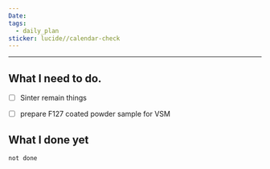 ```yaml
---
Date: 
tags:
  - daily_plan
sticker: lucide//calendar-check
---
```

---
## What I need to do.

- [ ] Sinter remain things
- [ ] prepare F127 coated powder sample for VSM




## What I done yet
```tasks
not done
```
